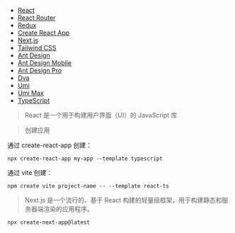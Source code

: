 - [React](https://zh-hans.react.dev/)
- [React Router](https://reactrouter.com/en/main/start/overview)
- [Redux](https://www.reduxjs.cn/)
- [Create React App](https://create-react-app.bootcss.com/)
- [Next.js](https://nextjs.org/docs)
- [Tailwind CSS](https://tailwindcss.com/docs/installation)
- [Ant Design](https://ant.design/docs/react/introduce-cn)
- [Ant Design Mobile](https://mobile.ant.design/zh/components/infinite-scroll)
- [Ant Design Pro](https://pro.ant.design/zh-CN/docs/getting-started)
- [Dva](https://dvajs.com/guide)
- [Umi](https://umijs.org/)
- [Umi Max](https://umijs.org/docs/max/introduce)
- [TypeScript](https://www.tslang.cn/docs/handbook/basic-types.html)
<!-- - [TypeScript中文手册](https://typescript.bootcss.com/basic-types.html) -->
<!-- - [Create React App 中文网](https://cra.nodejs.cn/docs/documentation-intro) -->
<!-- - [React](https://react.docschina.org/learn)
- [React 中文网](https://react.nodejs.cn/learn) -->

> React 是一个用于构建用户界面（UI）的 JavaScript 库

> 创建应用

通过 create-react-app 创建：
```
npx create-react-app my-app --template typescript
```
通过 vite 创建：
```
npm create vite project-name -- --template react-ts
```

> Next.js 是一个流行的、基于 React 构建的轻量级框架，用于构建静态和服务器端渲染的应用程序。

```
npx create-next-app@latest
```
